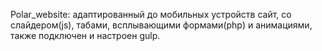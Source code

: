  Polar_website: адаптированный до мобильных устройств сайт, со слайдером(js), табами, всплывающими формами(php) и анимациями, также подключен и настроен gulp.
